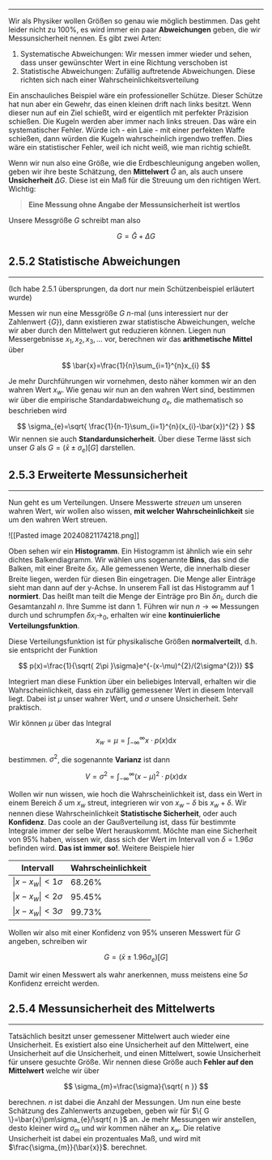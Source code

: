 ***

Wir als Physiker wollen Größen so genau wie möglich bestimmen. Das geht leider nicht zu 100%, es wird immer ein paar **Abweichungen** geben, die wir Messunsicherheit nennen. Es gibt zwei Arten:

1) Systematische Abweichungen: Wir messen immer wieder und sehen, dass unser gewünschter Wert in eine Richtung verschoben ist
2) Statistische Abweichungen: Zufällig auftretende Abweichungen. Diese richten sich nach einer Wahrscheinlichkeitsverteilung

Ein anschauliches Beispiel wäre ein professioneller Schütze. Dieser Schütze hat nun aber ein Gewehr, das einen kleinen drift nach links besitzt. Wenn dieser nun auf ein Ziel schießt, wird er eigentlich mit perfekter Präzision schießen. Die Kugeln werden aber immer nach links streuen. Das wäre ein systematischer Fehler.
Würde ich - ein Laie - mit einer perfekten Waffe schießen, dann würden die Kugeln wahrscheinlich irgendwo treffen. Dies wäre ein statistischer Fehler, weil ich nicht weiß, wie man richtig schießt.

Wenn wir nun also eine Größe, wie die Erdbeschleunigung angeben wollen, geben wir ihre beste Schätzung, den **Mittelwert** $\bar{G}$ an, als auch unsere **Unsicherheit** $\Delta G$. Diese ist ein Maß für die Streuung um den richtigen Wert. Wichtig:

>**Eine Messung ohne Angabe der Messunsicherheit ist wertlos**

Unsere Messgröße $G$ schreibt man also

$$
G=\bar{G}+\Delta G
$$

## 2.5.2 Statistische Abweichungen
***
(Ich habe 2.5.1 übersprungen, da dort nur mein Schützenbeispiel erläutert wurde)

Messen wir nun eine Messgröße $G$ $n$-mal (uns interessiert nur der Zahlenwert $\{ G \}$), dann existieren zwar statistische Abweichungen, welche wir aber durch den Mittelwert gut reduzieren können. Liegen nun Messergebnisse $x_{1},x_{2},x_{3},\dots$ vor, berechnen wir das **arithmetische Mittel** über 

$$
\bar{x}=\frac{1}{n}\sum_{i=1}^{n}x_{i}
$$

Je mehr Durchführungen wir vornehmen, desto näher kommen wir an den wahren Wert $x_{w}$. Wie genau wir nun an den wahren Wert sind, bestimmen wir über die empirische Standardabweichung $\sigma_{e}$, die mathematisch so beschrieben wird

$$
\sigma_{e}=\sqrt{ \frac{1}{n-1}\sum_{i=1}^{n}(x_{i}-\bar{x})^{2} }
$$
Wir nennen sie auch **Standardunsicherheit**. Über diese Terme lässt sich unser $G$ als $G=(\bar{x}\pm\sigma_{e})[G]$ darstellen.

## 2.5.3 Erweiterte Messunsicherheit
***

Nun geht es um Verteilungen. Unsere Messwerte *streuen* um unseren wahren Wert, wir wollen also wissen, **mit welcher Wahrscheinlichkeit** sie um den wahren Wert streuen.

![[Pasted image 20240821174218.png]]

Oben sehen wir ein **Histogramm**. Ein Histogramm ist ähnlich wie ein sehr dichtes Balkendiagramm. Wir wählen uns sogenannte **Bins**, das sind die Balken, mit einer Breite $\delta x_{i}$. Alle gemessenen Werte, die innerhalb dieser Breite liegen, werden für diesen Bin eingetragen. Die Menge aller Einträge sieht man dann auf der y-Achse. In unserem Fall ist das Histogramm auf $1$ **normiert**. Das heißt man teilt die Menge der Einträge pro Bin $\delta n_{i}$, durch die Gesamtanzahl $n$. Ihre Summe ist dann $1$. Führen wir nun $n \to \infty$ Messungen durch und schrumpfen $\delta x_{i}\to_{0}$, erhalten wir eine **kontinuierliche Verteilungsfunktion**.

Diese Verteilungsfunktion ist für physikalische Größen **normalverteilt**, d.h. sie entspricht der Funktion

$$
p(x)=\frac{1}{\sqrt{ 2\pi }\sigma}e^{-(x-\mu)^{2}/(2\sigma^{2})}
$$

Integriert man diese Funktion über ein beliebiges Intervall, erhalten wir die Wahrscheinlichkeit, dass ein zufällig gemessener Wert in diesem Intervall liegt. Dabei ist $\mu$ unser wahrer Wert, und $\sigma$ unsere Unsicherheit. Sehr praktisch.

Wir können $\mu$ über das Integral

$$
x_{w}=\mu=\int_{-\infty}^{\infty}x\cdot p(x)\text{d}x
$$

bestimmen. $\sigma^{2}$, die sogenannte **Varianz** ist dann

$$
V=\sigma^{2}=\int_{-\infty}^{\infty}(x-\mu)^{2}\cdot p(x)\text{d}x
$$

Wollen wir nun wissen, wie hoch die Wahrscheinlichkeit ist, dass ein Wert in einem Bereich $\delta$ um $x_{w}$ streut, integrieren wir von $x_{w}-\delta$ bis $x_{w}+\delta$. Wir nennen diese Wahrscheinlichkeit **Statistische Sicherheit**, oder auch **Konfidenz**. Das coole an der Gaußverteilung ist, dass für bestimmte Integrale immer der selbe Wert herauskommt. Möchte man eine Sicherheit von 95% haben, wissen wir, dass sich der Wert im Intervall von $\delta=1.96\sigma$ befinden wird. **Das ist immer so!**. Weitere Beispiele hier

| Intervall             | Wahrscheinlichkeit |
| --------------------- | ------------------ |
| $\|x-x_{w}\|<1\sigma$ | 68.26%             |
| $\|x-x_{w}\|<2\sigma$ | 95.45%             |
| $\|x-x_{w}\|<3\sigma$ | 99.73%             |

Wollen wir also mit einer Konfidenz von 95% unseren Messwert für $G$ angeben, schreiben wir

$$
G=(\bar{x}\pm 1.96\sigma_{e})[G]
$$

Damit wir einen Messwert als wahr anerkennen, muss meistens eine $5\sigma$ Konfidenz erreicht werden.

## 2.5.4 Messunsicherheit des Mittelwerts
***

Tatsächlich besitzt unser gemessener Mittelwert auch wieder eine Unsicherheit. Es existiert also eine Unsicherheit auf den Mittelwert, eine Unsicherheit auf die Unsicherheit, und einen Mittelwert, sowie Unsicherheit für unsere gesuchte Größe. Wir nennen diese Größe auch **Fehler auf den Mittelwert** welche wir über 

$$
\sigma_{m}=\frac{\sigma}{\sqrt{ n }}
$$

berechnen. $n$ ist dabei die Anzahl der Messungen. Um nun eine beste Schätzung des Zahlenwerts anzugeben, geben wir für $\{ G \}=\bar{x}\pm\sigma_{e}/\sqrt{ n }$ an. Je mehr Messungen wir anstellen, desto kleiner wird $\sigma_{m}$ und wir kommen näher an $x_{w}$. Die relative Unsicherheit ist dabei ein prozentuales Maß, und wird mit $\frac{\sigma_{m}}{\bar{x}}$. berechnet.